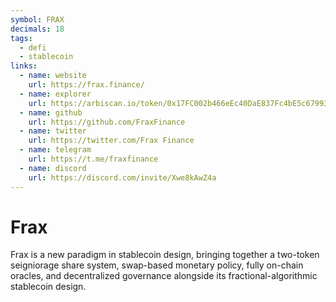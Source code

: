 ```yaml
---
symbol: FRAX
decimals: 18
tags:
  - defi
  - stablecoin
links:
  - name: website
    url: https://frax.finance/
  - name: explorer
    url: https://arbiscan.io/token/0x17FC002b466eEc40DaE837Fc4bE5c67993ddBd6F
  - name: github
    url: https://github.com/FraxFinance
  - name: twitter
    url: https://twitter.com/Frax Finance
  - name: telegram
    url: https://t.me/fraxfinance
  - name: discord
    url: https://discord.com/invite/Xwe8kAwZ4a
---
```


# Frax

Frax is a new paradigm in stablecoin design, bringing together a two-token seigniorage share system, swap-based monetary policy, fully on-chain oracles, and decentralized governance alongside its fractional-algorithmic stablecoin design.

